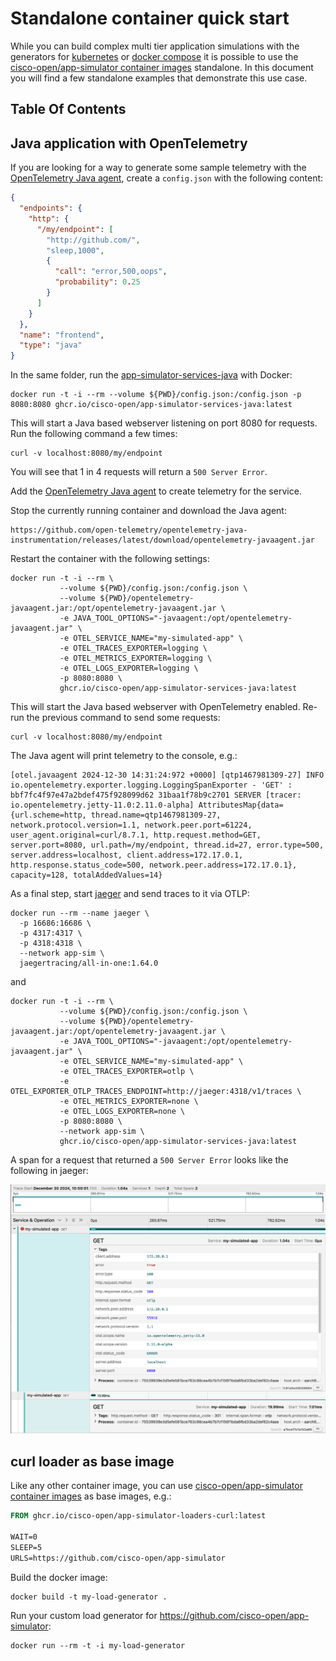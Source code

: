 # Standalone container quick start

While you can build complex multi tier application simulations with the
generators for [kubernetes](kubernetes.md) or
[docker compose](docker-compose.md) it is possible to use the
[cisco-open/app-simulator container images](https://github.com/orgs/cisco-open/packages?repo_name=app-simulator)
standalone. In this document you will find a few standalone examples that
demonstrate this use case.

## Table Of Contents

## Java application with OpenTelemetry

If you are looking for a way to generate some sample telemetry with the
[OpenTelemetry Java agent](https://opentelemetry.io/docs/zero-code/java/agent/),
create a `config.json` with the following content:

```json
{
  "endpoints": {
    "http": {
      "/my/endpoint": [
        "http://github.com/",
        "sleep,1000",
        {
          "call": "error,500,oops",
          "probability": 0.25
        }
      ]
    }
  },
  "name": "frontend",
  "type": "java"
}
```

In the same folder, run the
[app-simulator-services-java](https://github.com/cisco-open/app-simulator/pkgs/container/app-simulator-services-java)
with Docker:

```shell
docker run -t -i --rm --volume ${PWD}/config.json:/config.json -p 8080:8080 ghcr.io/cisco-open/app-simulator-services-java:latest
```

This will start a Java based webserver listening on port 8080 for requests. Run
the following command a few times:

```shell
curl -v localhost:8080/my/endpoint
```

You will see that 1 in 4 requests will return a `500 Server Error`.

Add the
[OpenTelemetry Java agent](https://opentelemetry.io/docs/zero-code/java/agent/)
to create telemetry for the service.

Stop the currently running container and download the Java agent:

```shell
https://github.com/open-telemetry/opentelemetry-java-instrumentation/releases/latest/download/opentelemetry-javaagent.jar
```

Restart the container with the following settings:

```shell
docker run -t -i --rm \
           --volume ${PWD}/config.json:/config.json \
           --volume ${PWD}/opentelemetry-javaagent.jar:/opt/opentelemetry-javaagent.jar \
           -e JAVA_TOOL_OPTIONS="-javaagent:/opt/opentelemetry-javaagent.jar" \
           -e OTEL_SERVICE_NAME="my-simulated-app" \
           -e OTEL_TRACES_EXPORTER=logging \
           -e OTEL_METRICS_EXPORTER=logging \
           -e OTEL_LOGS_EXPORTER=logging \
           -p 8080:8080 \
           ghcr.io/cisco-open/app-simulator-services-java:latest
```

This will start the Java based webserver with OpenTelemetry enabled. Re-run the
previous command to send some requests:

```shell
curl -v localhost:8080/my/endpoint
```

The Java agent will print telemetry to the console, e.g.:

```shell
[otel.javaagent 2024-12-30 14:31:24:972 +0000] [qtp1467981309-27] INFO io.opentelemetry.exporter.logging.LoggingSpanExporter - 'GET' : bbf7fc4f97e47a2bdef475f928099d62 31baa1f78b9c2701 SERVER [tracer: io.opentelemetry.jetty-11.0:2.11.0-alpha] AttributesMap{data={url.scheme=http, thread.name=qtp1467981309-27, network.protocol.version=1.1, network.peer.port=61224, user_agent.original=curl/8.7.1, http.request.method=GET, server.port=8080, url.path=/my/endpoint, thread.id=27, error.type=500, server.address=localhost, client.address=172.17.0.1, http.response.status_code=500, network.peer.address=172.17.0.1}, capacity=128, totalAddedValues=14}
```

As a final step, start
[jaeger](https://www.jaegertracing.io/docs/getting-started/) and send traces to
it via OTLP:

```shell
docker run --rm --name jaeger \
  -p 16686:16686 \
  -p 4317:4317 \
  -p 4318:4318 \
  --network app-sim \
  jaegertracing/all-in-one:1.64.0
```

and

```shell
docker run -t -i --rm \
           --volume ${PWD}/config.json:/config.json \
           --volume ${PWD}/opentelemetry-javaagent.jar:/opt/opentelemetry-javaagent.jar \
           -e JAVA_TOOL_OPTIONS="-javaagent:/opt/opentelemetry-javaagent.jar" \
           -e OTEL_SERVICE_NAME="my-simulated-app" \
           -e OTEL_TRACES_EXPORTER=otlp \
           -e OTEL_EXPORTER_OTLP_TRACES_ENDPOINT=http://jaeger:4318/v1/traces \
           -e OTEL_METRICS_EXPORTER=none \
           -e OTEL_LOGS_EXPORTER=none \
           -p 8080:8080 \
           --network app-sim \
           ghcr.io/cisco-open/app-simulator-services-java:latest
```

A span for a request that returned a `500 Server Error` looks like the following
in jaeger:

![A screenshot of a span in jaeger showing the span data for the error](spans-in-jaeger.png)

## curl loader as base image

Like any other container image, you can use
[cisco-open/app-simulator container images](https://github.com/orgs/cisco-open/packages?repo_name=app-simulator)
as base images, e.g.:

```Dockerfile
FROM ghcr.io/cisco-open/app-simulator-loaders-curl:latest

WAIT=0
SLEEP=5
URLS=https://github.com/cisco-open/app-simulator
```

Build the docker image:

```shell
docker build -t my-load-generator .
```

Run your custom load generator for
<https://github.com/cisco-open/app-simulator>:

```shell
docker run --rm -t -i my-load-generator
```
